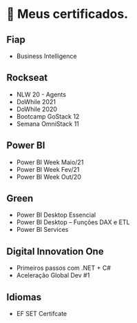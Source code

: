 # 📜 Meus certificados.

## Fiap
  - Business Intelligence

## Rockseat
  - NLW 20 - Agents
  - DoWhile 2021
  - DoWhile 2020
  - Bootcamp GoStack 12
  - Semana OmniStack 11

## Power BI
  - Power BI Week Maio/21
  - Power BI Week Fev/21
  - Power BI Week Out/20

## Green
  - Power BI Desktop Essencial
  - Power BI Desktop – Funções DAX e ETL
  - Power BI Services

## Digital Innovation One
  - Primeiros passos com .NET + C#
  - Aceleração Global Dev #1

## Idiomas
  - EF SET Certifcate
